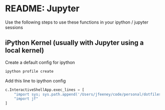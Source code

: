 # README: Jupyter

Use the following steps to use these functions in your ipython / jupyter sessions

## iPython Kernel (usually with Jupyter using a local kernel)
Create a default config for ipython

```bash
ipython profile create  
```

Add this line to ipython config

```python
c.InteractiveShellApp.exec_lines = [
    "import sys; sys.path.append('/Users/jfeeney/code/personal/dotfiles/jupyter')",
    "import jf"
]
```